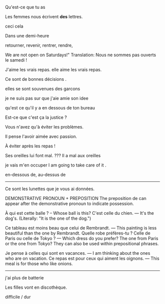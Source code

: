 Qu'est-ce que tu as

Les femmes nous écrivent **des** lettres.

ceci cela 

Dans une demi-heure
 
 
 retourner, revenir, rentrer, rendre,

We are not open on Saturdays!"
Translation: Nous ne sommes pas ouverts le samedi !

J'aime les vrais repas.
elle aime les vrais repas.

Ce sont de bonnes décisions .

elles se sont souvenues des garcons

je ne suis pas sur que j'aie amie son idee

qu'est ce qu'il y a en dessous de ton bureau


Est-ce que c'est ça la justice ?

Vous n'avez qu'à éviter les problèmes.

Il pense l'avoir aimée avec passion.

À éviter après les repas !

 
Ses oreilles lui font mal.     ??? Il a mal aux oreilles

je vais m'en occuper  I am going to take care of it .

en-dessous de,
au-dessus de

----------------------------------------------------------------

Ce sont les lunettes que je vous ai données.

DEMONSTRATIVE PRONOUN + PREPOSITION
The preposition de can appear after the demonstrative pronoun to indicate possession.

À qui est cette balle ? – Whose ball is this?
C'est celle du chien. — It's the dog's. (Literally: "It is the one of the dog.")


Ce tableau est moins beau que celui de Rembrandt. — This painting is less beautiful than the one by Rembrandt.
Quelle robe préfères-tu ? Celle de Paris ou celle de Tokyo ? — Which dress do you prefer? The one from Paris or the one from Tokyo?
They can also be used within prepositional phrases.

Je pense à celles qui sont en vacances. — I am thinking about the ones who are on vacation.
Ce repas est pour ceux qui aiment les oignons. — This meal is for those who like onions.

---------------------------------------------------------------------------
j'ai plus de batterie


Les filles vont en discothèque.

difficile / dur

